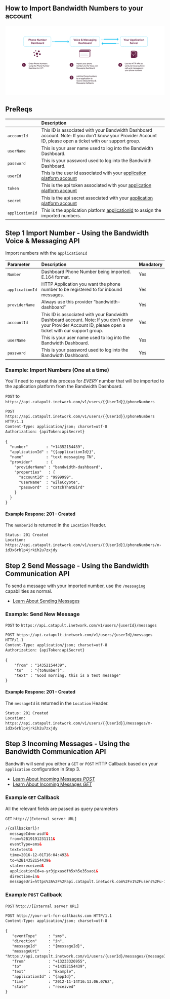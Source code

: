 ## How to Import Bandwidth Numbers to your account

![Description Image](../images/how-to-import-numbers.png)

## PreReqs

|                 | Description                                                                                                                                                 |
|:----------------|:------------------------------------------------------------------------------------------------------------------------------------------------------------|
| `accountId`     | This ID is associated with your Bandwidth Dashboard account. Note: If you don’t know your Provider Account ID, please open a ticket with our support group. |
| `userName`      | This is your user name used to log into the Bandwidth Dashboard.                                                                                            |
| `password`      | This is your password used to log into the Bandwidth Dashboard.                                                                                             |
| `userId`        | This is the user id associated with your [application platform account](../security.md)                                                                     |
| `token`         | This is the api token associated with your [application platform account](../security.md)                                                                   |
| `secret`        | This is the api secret associated with your [application platform account](../security.md)                                                                  |
| `applicationId` | This is the application platform [applicationId](incomingCallandMessaging.md) to assign the imported numbers.                                               |

## Step 1 **Import Number** - Using the Bandwidth Voice & Messaging API

Import numbers with the `applicationId`

| Parameter       | Description                                                                                                                                                 | Mandatory |
|:----------------|:------------------------------------------------------------------------------------------------------------------------------------------------------------|:----------|
| `Number`        | Dashboard Phone Number being imported. E.164 format.                                                                                                        | Yes       |
| `applicationId` | HTTP Application you want the phone number to be registered to for inbound messages.                                                                        | Yes       |
| `providerName`  | Always use this provider “bandwidth-dashboard”                                                                                                              | Yes       |
| `accountId`     | This ID is associated with your Bandwidth Dashboard account. Note: If you don’t know your Provider Account ID, please open a ticket with our support group. | Yes       |
| `userName`      | This is your user name used to log into the Bandwidth Dashboard.                                                                                            | Yes       |
| `password`      | This is your password used to log into the Bandwidth Dashboard.                                                                                             | Yes       |

### Example: Import Numbers (One at a time)

You'll need to repeat this process for _EVERY_ number that will be imported to the application platform from the Bandwidth Dashboard.

<code class="post">POST</code> to `https://api.catapult.inetwork.com/v1/users/{{UserId}}/phoneNumbers`

```http
POST https://api.catapult.inetwork.com/v1/users/{{UserId}}/phoneNumbers HTTP/1.1
Content-Type: application/json; charset=utf-8
Authorization: {apiToken:apiSecret}

{
  "number"        : "+14352154439",
  "applicationId" : "{{applicationId}}",
  "name"          : "text messaging TN",
  "provider"      : {
    "providerName" : "bandwidth-dashboard",
    "properties"   : {
      "accountId" : "9999999",
      "userName"  : "wileCoyote",
      "password"  : "catchThatBird"
    }
  }
}
```

#### Example Respone: 201 - Created

The `numberId` is returned in the `Location` Header.

```http
Status: 201 Created
Location: https://api.catapult.inetwork.com/v1/users/{{UserId}}/phoneNumbers/n-id3x6rblp4jrkih2u7zxjdy
```

## Step 2 **Send Message** - Using the Bandwidth Communication API

To send a message with your imported number, use the `/messaging` capabilities as normal.

* [Learn About Sending Messages](https://dev.bandwidth.com/ap-docs/methods/messages/messages.html)

### Example: Send New Message

<code class="post">POST</code> to `https://api.catapult.inetwork.com/v1/users/{userId}/messages`

```http
POST https://api.catapult.inetwork.com/v1/users/{userId}/messages HTTP/1.1
Content-Type: application/json; charset=utf-8
Authorization: {apiToken:apiSecret}

{
    "from" : "14352154439",
    "to"   : "{toNumber}",
    "text" : "Good morning, this is a test message"
}
```

#### Example Respone: 201 - Created

The `messageId` is returned in the `Location` Header.

```http
Status: 201 Created
Location: https://api.catapult.inetwork.com/v1/users/{{UserId}}/messages/m-id3x6rblp4jrkih2u7zxjdy
```

## Step 3 **Incoming Messages** - Using the Bandwidth Communication API

Bandwith will send you either a <code class="get">GET</code> or <code class="post">POST</code> HTTP Callback based on your `application` configuration in Step 3.

* [Learn About Incoming Messages *POST*](https://dev.bandwidth.com/ap-docs/apiCallbacks/messagingEvents.html)
* [Learn About Incoming Messages *GET*](https://dev.bandwidth.com/ap-docs/bxml/callBacks/incomingSMS.html)


### Example `GET` Callback

All the relevant fields are passed as query parameters

<code class="get">GET</code> `http://[External server URL]`

```html
/{callbackUrl}?
  messageId=m-asdf&
  from=%2B19191231111&
  eventType=sms&
  text=test&
  time=2016-12-01T16:04:49Z&
  to=%2B14352154439&
  state=received&
  applicationId=a-yr3jpxasdfh5xh5e35saoi&
  direction=in&
  messageUri=https%3A%2F%2Fapi.catapult.inetwork.com%2Fv1%2Fusers%2Fu-123%2Fmessages%2Fm-asdf
```

### Example `POST` Callback

<code class="post">POST</code> `http://[External server URL]`

```http
POST http://your-url-for-callbacks.com HTTP/1.1
Content-Type: application/json; charset=utf-8

{
   "eventType"     : "sms",
   "direction"     : "in",
   "messageId"     : "{messageId}",
   "messageUri"    : "https://api.catapult.inetwork.com/v1/users/{userId}/messages/{messageId}",
   "from"          : "+13233326955",
   "to"            : "+14352154439",
   "text"          : "Example",
   "applicationId" : "{appId}",
   "time"          : "2012-11-14T16:13:06.076Z",
   "state"         : "received"
}
```

